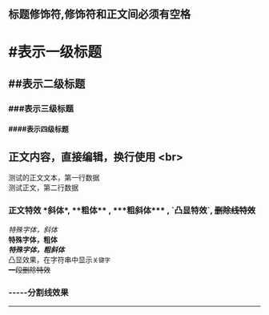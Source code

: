 ## 标题修饰符,修饰符和正文间必须有空格

# #表示一级标题
## ##表示二级标题
### ###表示三级标题
#### ####表示四级标题

## 正文内容，直接编辑，换行使用 \<br\>

   测试的正文文本，第一行数据<br>
   测试正文，第二行数据

### 正文特效 \*斜体\*, \*\*粗体\*\* , \*\*\*粗斜体\*\*\* , \`凸显特效\`, ~~删除线特效~~
*特殊字体，斜体*<br>
**特殊字体，粗体**<br>
***特殊字体，粗斜体***<br>
凸显效果，在字符串中显示`关键字`<br>
~~一段删除特效~~

### \-\-\-\-\-分割线效果

-----
   

